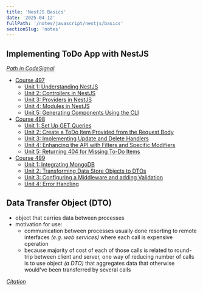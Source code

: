 ```yaml
---
title: 'NestJS Basics'
date: '2025-04-12'
fullPath: '/notes/javascript/nestjs/basics'
sectionSlug: 'notes'
---
```


## Implementing ToDo App with NestJS

_[Path in CodeSignal](https://codesignal.com/learn/paths/implementing-todo-app-with-nestjs)_

- [Course 497](/notes/javascript/nestjs/basics/course-497)
  - [Unit 1: Understanding NestJS](/notes/javascript/nestjs/basics/course-497/unit-01)
  - [Unit 2: Controllers in NestJS](/notes/javascript/nestjs/basics/course-497/unit-02)
  - [Unit 3: Providers in NestJS](/notes/javascript/nestjs/basics/course-497/unit-03)
  - [Unit 4: Modules in NestJS](/notes/javascript/nestjs/basics/course-497/unit-04)
  - [Unit 5: Generating Components Using the CLI](/notes/javascript/nestjs/basics/course-497/unit-05)
- [Course 498](/notes/javascript/nestjs/basics/course-498)
  - [Unit 1: Set Up GET Queries](/notes/javascript/nestjs/basics/course-498/unit-01)
  - [Unit 2: Create a ToDo Item Provided from the Request Body](/notes/javascript/nestjs/basics/course-498/unit-02)
  - [Unit 3: Implementing Update and Delete Handlers](/notes/javascript/nestjs/basics/course-498/unit-03)
  - [Unit 4: Enhancing the API with Filters and Specific Modifiers](/notes/javascript/nestjs/basics/course-498/unit-04)
  - [Unit 5: Returning 404 for Missing To-Do Items](/notes/javascript/nestjs/basics/course-498/unit-05)
- [Course 499](/notes/javascript/nestjs/basics/course-499)
  - [Unit 1: Integrating MongoDB](/notes/javascript/nestjs/basics/course-499/unit-01)
  - [Unit 2: Transforming Data Store Objects to DTOs](/notes/javascript/nestjs/basics/course-499/unit-02)
  - [Unit 3: Configuring a Middleware and adding Validation](/notes/javascript/nestjs/basics/course-499/unit-03)
  - [Unit 4: Error Handling](/notes/javascript/nestjs/basics/course-499/unit-04)

## Data Transfer Object (DTO)

- object that carries data between processes
- motivation for use:
  - communication between processes usually done resorting to remote interfaces _(e.g. web services)_ where each call is expensive operation
  - because majority of cost of each of those calls is related to round-trip between client and server, one way of reducing number of calls is to use object _(a DTO)_ that aggregates data that otherwise would've been transferred by several calls

_[Citation](https://en.wikipedia.org/wiki/Data_transfer_object)_
